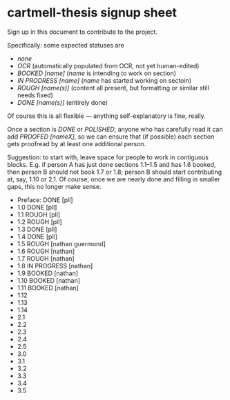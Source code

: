 cartmell-thesis signup sheet
====

Sign up in this document to contribute to the project.

Specifically: some expected statuses are
- *none*
- *OCR* (automatically populated from OCR, not yet human-edited)
- *BOOKED [name]* (*name* is intending to work on section)
- *IN PRODRESS [name]* (*name* has started working on sectoin)
- *ROUGH [name(s)]* (content all present, but formatting or similar still needs fixed)
- *DONE [name(s)]* (entirely done)

Of course this is all flexible — anything self-explanatory is fine, really.

Once a section is *DONE* or *POLISHED*, anyone who has carefully read it can add *PROOFED [nameX]*, so we can ensure that (if possible) each section gets proofread by at least one additional person.

Suggestion: to start with, leave space for people to work in contiguous blocks.  E.g. if person A has just done sections 1.1–1.5 and has 1.6 booked, then person B should not book 1.7 or 1.8; person B should start contributing at, say, 1.10 or 2.1.  Of course, once we are nearly done and filling in smaller gaps, this no longer make sense.

- Preface: DONE [pll]
- 1.0 DONE [pll]
- 1.1 ROUGH [pll]
- 1.2 ROUGH [pll]
- 1.3 DONE [pll]
- 1.4 DONE [pll]
- 1.5 ROUGH [nathan guermond]
- 1.6 ROUGH [nathan]
- 1.7 ROUGH [nathan]
- 1.8 IN PROGRESS [nathan]
- 1.9 BOOKED [nathan]
- 1.10 BOOKED [nathan]
- 1.11 BOOKED [nathan]
- 1.12
- 1.13
- 1.14
- 2.1
- 2.2
- 2.3
- 2.4
- 2.5
- 3.0
- 3.1
- 3.2
- 3.3
- 3.4
- 3.5
